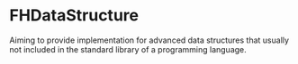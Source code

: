 # FHDataStructure
Aiming to provide implementation for advanced data structures that usually not included in the standard library of a programming language.
